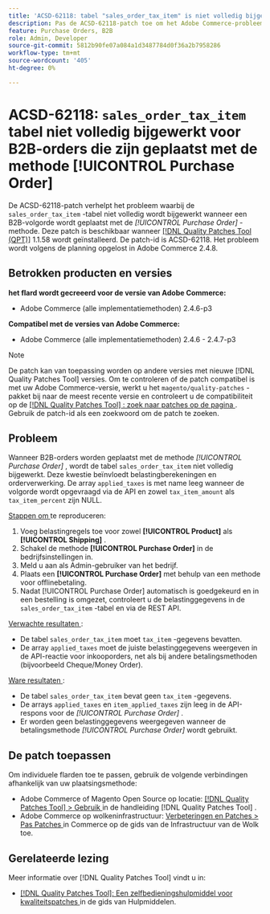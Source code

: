 ```yaml
---
title: 'ACSD-62118: tabel "sales_order_tax_item" is niet volledig bijgewerkt voor B2B-orders die zijn geplaatst met de methode [!UICONTROL Purchase Order]'
description: Pas de ACSD-62118-patch toe om het Adobe Commerce-probleem op te lossen waarbij de tabel "sales_order_tax_item" niet volledig wordt bijgewerkt wanneer B2B-orders worden geplaatst met de methode [!UICONTROL Purchase Order] .
feature: Purchase Orders, B2B
role: Admin, Developer
source-git-commit: 5812b90fe07a084a1d3487784d0f36a2b7958286
workflow-type: tm+mt
source-wordcount: '405'
ht-degree: 0%

---
```



# ACSD-62118: `sales_order_tax_item` tabel niet volledig bijgewerkt voor B2B-orders die zijn geplaatst met de methode [!UICONTROL Purchase Order]

De ACSD-62118-patch verhelpt het probleem waarbij de `sales_order_tax_item` -tabel niet volledig wordt bijgewerkt wanneer een B2B-volgorde wordt geplaatst met de *[!UICONTROL Purchase Order]* -methode. Deze patch is beschikbaar wanneer [[!DNL Quality Patches Tool (QPT)]](/help/tools/quality-patches-tool/quality-patches-tool-to-self-serve-quality-patches.md) 1.1.58 wordt geïnstalleerd. De patch-id is ACSD-62118. Het probleem wordt volgens de planning opgelost in Adobe Commerce 2.4.8.

## Betrokken producten en versies

**het flard wordt gecreeerd voor de versie van Adobe Commerce:**

* Adobe Commerce (alle implementatiemethoden) 2.4.6-p3

**Compatibel met de versies van Adobe Commerce:**

* Adobe Commerce (alle implementatiemethoden) 2.4.6 - 2.4.7-p3

>[!NOTE]
>
>De patch kan van toepassing worden op andere versies met nieuwe [!DNL Quality Patches Tool] versies. Om te controleren of de patch compatibel is met uw Adobe Commerce-versie, werkt u het `magento/quality-patches` -pakket bij naar de meest recente versie en controleert u de compatibiliteit op de [[!DNL Quality Patches Tool] : zoek naar patches op de pagina ](https://experienceleague.adobe.com/tools/commerce-quality-patches/index.html) . Gebruik de patch-id als een zoekwoord om de patch te zoeken.

## Probleem

Wanneer B2B-orders worden geplaatst met de methode *[!UICONTROL Purchase Order]* , wordt de tabel `sales_order_tax_item` niet volledig bijgewerkt. Deze kwestie beïnvloedt belastingberekeningen en orderverwerking. De array `applied_taxes` is met name leeg wanneer de volgorde wordt opgevraagd via de API en zowel `tax_item_amount` als `tax_item_percent` zijn NULL.

<u> Stappen om </u> te reproduceren:

1. Voeg belastingregels toe voor zowel **[!UICONTROL Product]** als **[!UICONTROL Shipping]** .
1. Schakel de methode **[!UICONTROL Purchase Order]** in de bedrijfsinstellingen in.
1. Meld u aan als Admin-gebruiker van het bedrijf.
1. Plaats een **[!UICONTROL Purchase Order]** met behulp van een methode voor offlinebetaling.
1. Nadat [!UICONTROL Purchase Order] automatisch is goedgekeurd en in een bestelling is omgezet, controleert u de belastinggegevens in de `sales_order_tax_item` -tabel en via de REST API.

<u> Verwachte resultaten </u>:

* De tabel `sales_order_tax_item` moet `tax_item` -gegevens bevatten.
* De array `applied_taxes` moet de juiste belastinggegevens weergeven in de API-reactie voor inkooporders, net als bij andere betalingsmethoden (bijvoorbeeld Cheque/Money Order).

<u> Ware resultaten </u>:

* De tabel `sales_order_tax_item` bevat geen `tax_item` -gegevens.
* De arrays `applied_taxes` en `item_applied_taxes` zijn leeg in de API-respons voor de *[!UICONTROL Purchase Order]* .
* Er worden geen belastinggegevens weergegeven wanneer de betalingsmethode *[!UICONTROL Purchase Order]* wordt gebruikt.

## De patch toepassen

Om individuele flarden toe te passen, gebruik de volgende verbindingen afhankelijk van uw plaatsingsmethode:

* Adobe Commerce of Magento Open Source op locatie: [[!DNL Quality Patches Tool]  > Gebruik ](/help/tools/quality-patches-tool/usage.md) in de handleiding [!DNL Quality Patches Tool] .
* Adobe Commerce op wolkeninfrastructuur: [ Verbeteringen en Patches > Pas Patches ](https://experienceleague.adobe.com/docs/commerce-cloud-service/user-guide/develop/upgrade/apply-patches.html) in Commerce op de gids van de Infrastructuur van de Wolk toe.

## Gerelateerde lezing

Meer informatie over [!DNL Quality Patches Tool] vindt u in:

* [[!DNL Quality Patches Tool]: Een zelfbedieningshulpmiddel voor kwaliteitspatches ](/help/tools/quality-patches-tool/quality-patches-tool-to-self-serve-quality-patches.md) in de gids van Hulpmiddelen.
